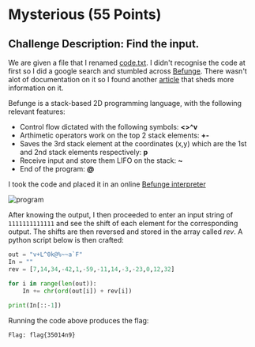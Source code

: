 # Mysterious (55 Points)

## Challenge Description: Find the input.

We are given a file that I renamed [code.txt](./code.txt). I didn't recognise the code at first so I did a google search and stumbled across [Befunge](https://en.wikipedia.org/wiki/Befunge). There wasn't alot of documentation on it so I found another [article](https://github.com/catseye/Befunge-93/blob/master/doc/Befunge-93.markdown) that sheds more information on it.

Befunge is a stack-based 2D programming language, with the following relevant features:
* Control flow dictated with the following symbols: **<>^v**
* Arthimetic operators work on the top 2 stack elements: **+-**
* Saves the 3rd stack element at the coordinates (x,y) which are the 1st and 2nd stack elements respectively: **p**
* Receive input and store them LIFO on the stack: **~**
* End of the program: **@**

I took the code and placed it in an online [Befunge interpreter](https://befunge.flogisoft.com/)

![program](https://user-images.githubusercontent.com/71312079/155667043-a2250825-4aa8-4eff-a4ab-dc33b4a6eda1.png)

After knowing the output, I then proceeded to enter an input string of ```1111111111111``` and see the shift of each element for the corresponding output. The shifts are then reversed and stored in the array called *rev*. A python script below is then crafted:

```python
out = "v+L^0k@%~~a`F"
In = ""
rev = [7,14,34,-42,1,-59,-11,14,-3,-23,0,12,32]

for i in range(len(out)):
    In += chr(ord(out[i]) + rev[i])
   
print(In[::-1])
```
Running the code above produces the flag:

```Flag: flag{35014n9}```